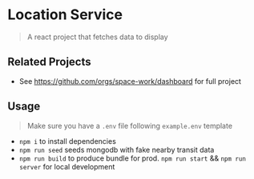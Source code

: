 # Location Service

> A react project that fetches data to display 

## Related Projects

  - See https://github.com/orgs/space-work/dashboard for full project


## Usage

> Make sure you have a `.env` file following `example.env` template
 - `npm i` to install dependencies
 - `npm run seed` seeds mongodb with fake nearby transit data
 - `npm run build` to produce bundle for prod.  `npm run start` && `npm run server` for local development
